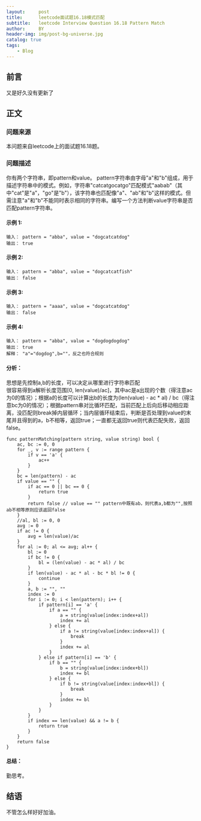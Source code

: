 ```yaml
---
layout:     post
title:      leetcode面试题16.18模式匹配
subtitle:   leetcode Interview Question 16.18 Pattern Match
author:     BY
header-img: img/post-bg-universe.jpg
catalog: true
tags:
    - Blog
---
```



## 前言

又是好久没有更新了

## 正文

### 问题来源

本问题来自leetcode上的面试题16.18题。  

### 问题描述

你有两个字符串，即pattern和value。 pattern字符串由字母"a"和"b"组成，用于描述字符串中的模式。例如，字符串"catcatgocatgo"匹配模式"aabab"（其中"cat"是"a"，"go"是"b"），该字符串也匹配像"a"、"ab"和"b"这样的模式。但需注意"a"和"b"不能同时表示相同的字符串。编写一个方法判断value字符串是否匹配pattern字符串。   

#### 示例 1:
```
输入： pattern = "abba", value = "dogcatcatdog"
输出： true
```

#### 示例 2:
```
输入： pattern = "abba", value = "dogcatcatfish"
输出： false
```

#### 示例 3:
```
输入： pattern = "aaaa", value = "dogcatcatdog"
输出： false
```

#### 示例 4:
```
输入： pattern = "abba", value = "dogdogdogdog"
输出： true
解释： "a"="dogdog",b=""，反之也符合规则
```

#### 分析：  
思想是先控制a,b的长度，可以决定从哪里进行字符串匹配  
很容易得到a解析长度范围[0, len(value)/ac]，其中ac是a出现的个数（得注意ac为0的情况）；根据a的长度可以计算出b的长度为(len(value) - ac * al) / bc（得注意bc为0的情况）；根据pattern串对比循环匹配，当前匹配上后向后移动相应距离，没匹配则break掉内层循环；当内层循环结束后，判断是否处理到value的末尾并且得到的a，b不相等，返回true；一直都无返回true则代表匹配失败，返回false。  
```
func patternMatching(pattern string, value string) bool {
    ac, bc := 0, 0
    for _, v := range pattern {
        if v == 'a' {
            ac++
        }
    }
    bc = len(pattern) - ac
    if value == "" {
        if ac == 0 || bc == 0 {
            return true
        }
        return false // value == "" pattern中既有ab，则代表a,b都为"",按照ab不相等原则应该返回false
    }
    //al, bl := 0, 0
    avg := 0
    if ac != 0 {
        avg = len(value)/ac
    }
    for al := 0; al <= avg; al++ {
        bl := 0
        if bc != 0 {
            bl = (len(value) - ac * al) / bc
        }
        if len(value) - ac * al - bc * bl != 0 {
            continue
        } 
        a, b := "", ""
        index := 0
        for i := 0; i < len(pattern); i++ {
            if pattern[i] == 'a' {
                if a == "" {
                    a = string(value[index:index+al])
                    index += al
                } else {
                    if a != string(value[index:index+al]) {
                        break
                    }
                    index += al
                }
            } else if pattern[i] == 'b' {
                if b == "" {
                    b = string(value[index:index+bl])
                    index += bl
                } else {
                    if b != string(value[index:index+bl]) {
                        break
                    }
                    index += bl
                }
            }           
        }
        if index == len(value) && a != b {
            return true
        }
    }
    return false  
}
```

#### 总结：
勤思考。  

## 结语
不管怎么样好好加油。
